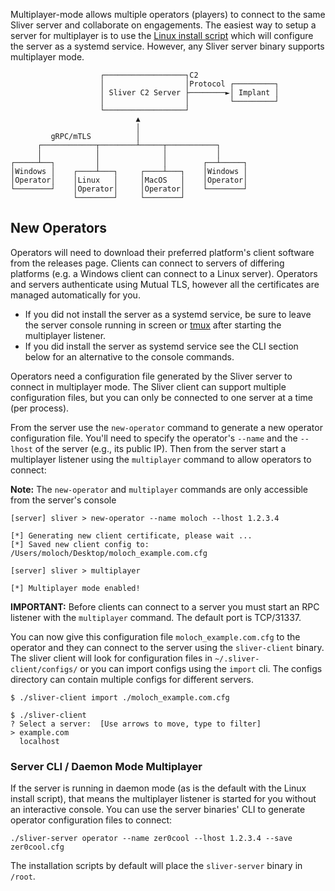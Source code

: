 Multiplayer-mode allows multiple operators (players) to connect to the same Sliver server and collaborate on engagements. The easiest way to setup a server for multiplayer is to use the [Linux install script](https://github.com/BishopFox/sliver/wiki/Linux-Install-Script) which will configure the server as a systemd service. However, any Sliver server binary supports multiplayer mode.

```
                    ┌──────────────────┐C2
                    │                  │Protocol ┌─────────┐
                    │ Sliver C2 Server ├────────►│ Implant │
                    │                  │         └─────────┘
                    └──────────────────┘
                            ▲
                            │
         gRPC/mTLS          │
      ┌────────────┬────────┴─────┬───────────┐
      │            │              │           │
┌─────┴──┐         │              │        ┌──┴─────┐
│Windows │    ┌────┴───┐     ┌────┴───┐    │Windows │
│Operator│    │Linux   │     │MacOS   │    │Operator│
└────────┘    │Operator│     │Operator│    └────────┘
              └────────┘     └────────┘
```


## New Operators

Operators will need to download their preferred platform's client software from the releases page. Clients can connect to servers of differing platforms (e.g. a Windows client can connect to a Linux server). Operators and servers authenticate using Mutual TLS, however all the certificates are managed automatically for you.

* If you did not install the server as a systemd service, be sure to leave the server console running in screen or [tmux](https://github.com/tmux/tmux) after starting the multiplayer listener. 
* If you did install the server as systemd service see the CLI section below for an alternative to the console commands.

Operators need a configuration file generated by the Sliver server to connect in multiplayer mode. The Sliver client can support multiple configuration files, but you can only be connected to one server at a time (per process). 

From the server use the `new-operator` command to generate a new operator configuration file. You'll need to specify the operator's `--name` and the `--lhost` of the server (e.g., its public IP). Then from the server start a multiplayer listener using the `multiplayer` command to allow operators to connect:

__Note:__ The `new-operator` and `multiplayer` commands are only accessible from the server's console

```
[server] sliver > new-operator --name moloch --lhost 1.2.3.4

[*] Generating new client certificate, please wait ...
[*] Saved new client config to: /Users/moloch/Desktop/moloch_example.com.cfg

[server] sliver > multiplayer

[*] Multiplayer mode enabled!

```

__IMPORTANT:__ Before clients can connect to a server you must start an RPC listener with the `multiplayer` command. The default port is TCP/31337.

You can now give this configuration file `moloch_example.com.cfg` to the operator and they can connect to the server using the `sliver-client` binary. The sliver client will look for configuration files in `~/.sliver-client/configs/` or you can import configs using the `import` cli. The configs directory can contain multiple configs for different servers.

```
$ ./sliver-client import ./moloch_example.com.cfg

$ ./sliver-client
? Select a server:  [Use arrows to move, type to filter]
> example.com
  localhost
```

### Server CLI / Daemon Mode Multiplayer

If the server is running in daemon mode (as is the default with the Linux install script), that means the multiplayer listener is started for you without an interactive console. You can use the server binaries' CLI to generate operator configuration files to connect:

```
./sliver-server operator --name zer0cool --lhost 1.2.3.4 --save zer0cool.cfg
```

The installation scripts by default will place the `sliver-server` binary in `/root`.